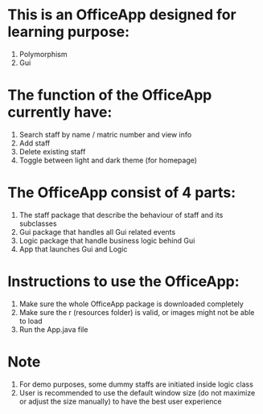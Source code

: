 # This is an OfficeApp designed for learning purpose:
1) Polymorphism
2) Gui

# The function of the OfficeApp currently have:
1) Search staff by name / matric number and view info
2) Add staff
3) Delete existing staff
4) Toggle between light and dark theme (for homepage)

# The OfficeApp consist of 4 parts:
1) The staff package that describe the behaviour of staff and its subclasses
2) Gui package that handles all Gui related events
3) Logic package that handle business logic behind Gui
4) App that launches Gui and Logic

# Instructions to use the OfficeApp:
1) Make sure the whole OfficeApp package is downloaded completely
2) Make sure the r (resources folder) is valid, or images might not be able to load
3) Run the App.java file

# Note 
1) For demo purposes, some dummy staffs are initiated inside logic class
2) User is recommended to use the default window size (do not maximize or adjust the size manually) to have the best user experience

